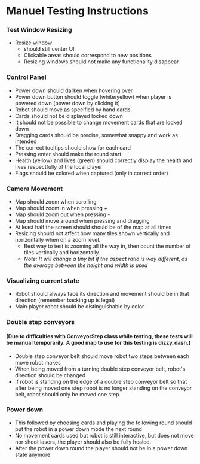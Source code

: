 # Manuel Testing Instructions

### Test Window Resizing

* Resize window
    * should still center UI
    * Clickable areas should correspond to new positions
    * Resizing windows should not make any functionality disappear

### Control Panel

* Power down should darken when hovering over
* Power down button should toggle (white/yellow) when player is powered down (power down by clicking it)
* Robot should move as specified by hand cards
* Cards should not be displayed locked down
* It should not be possible to change movement cards that are locked down
* Dragging cards should be precise, somewhat snappy and work as intended
* The correct tooltips should show for each card
* Pressing enter should make the round start
* Health (yellow) and lives (green) should correctly display the health and lives respectfully of the local player
* Flags should be colored when captured (only in correct order)

### Camera Movement

* Map should zoom when scrolling
* Map should zoom in when pressing +
* Map should zoom out when pressing -
* Map should move around when pressing and dragging   
* At least half the screen should should be of the map at all times
* Resizing should not affect how many tiles shown vertically and horizontally when on a zoom level.
    * Best way to test is zooming all the way in, then count the number of tiles vertically and horizontally.
    * *Note: It will change a tiny bit if the aspect ratio is way different, as the average between the height and width is used*

### Visualizing current state

* Robot should always face its direction and movement should be in that direction (remember backing up is legal)
* Main player robot should be distinguishable by color

### Double step conveyors
#### (Due to difficulties with ConveyorStep class while testing, these tests will be manual temporarily. A good map to use for this testing is dizzy_dash.)

* Double step conveyor belt should move robot two steps between each move robot makes
* When being moved from a turning double step conveyor belt, robot's direction should be changed
* If robot is standing on the edge of a double step conveyor belt so that after being moved one step robot is no longer standing on the conveyor belt, robot should only be moved one step.

### Power down

* This followed by choosing cards and playing the following round should put the robot in a power down mode the next round
* No movement cards used but robot is still interactive, but does not move nor shoot lasers, the player should also be fully healed.
* After the power down round the player should not be in a power down state anymore
